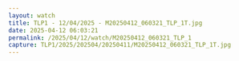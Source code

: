 ```yaml
---
layout: watch
title: TLP1 - 12/04/2025 - M20250412_060321_TLP_1T.jpg
date: 2025-04-12 06:03:21
permalink: /2025/04/12/watch/M20250412_060321_TLP_1
capture: TLP1/2025/202504/20250411/M20250412_060321_TLP_1T.jpg
---
```

